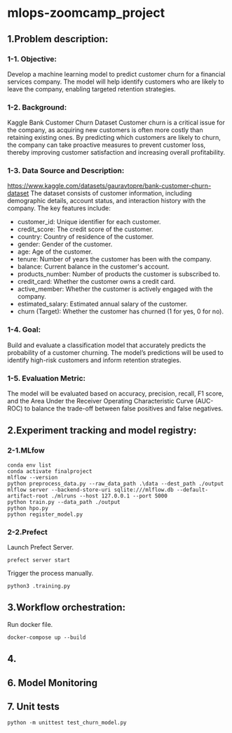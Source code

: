 # mlops-zoomcamp_project
## 1.Problem description:
### 1-1. Objective:
Develop a machine learning model to predict customer churn for a financial services company. The model will help identify customers who are likely to leave the company, enabling targeted retention strategies.
### 1-2. Background:
Kaggle Bank Customer Churn Dataset Customer churn is a critical issue for the company, as acquiring new customers is often more costly than retaining existing ones. By predicting which customers are likely to churn, the company can take proactive measures to prevent customer loss, thereby improving customer satisfaction and increasing overall profitability.
### 1-3. Data Source and Description:
https://www.kaggle.com/datasets/gauravtopre/bank-customer-churn-dataset
The dataset consists of customer information, including demographic details, account status, and interaction history with the company. The key features include:
- customer_id: Unique identifier for each customer.
- credit_score: The credit score of the customer.
- country: Country of residence of the customer.
- gender: Gender of the customer.
- age: Age of the customer.
- tenure: Number of years the customer has been with the company.
- balance: Current balance in the customer's account.
- products_number: Number of products the customer is subscribed to.
- credit_card: Whether the customer owns a credit card.
- active_member: Whether the customer is actively engaged with the company.
- estimated_salary: Estimated annual salary of the customer.
- churn (Target): Whether the customer has churned (1 for yes, 0 for no).
### 1-4. Goal:
Build and evaluate a classification model that accurately predicts the probability of a customer churning. The model’s predictions will be used to identify high-risk customers and inform retention strategies.
### 1-5. Evaluation Metric:
The model will be evaluated based on accuracy, precision, recall, F1 score, and the Area Under the Receiver Operating Characteristic Curve (AUC-ROC) to balance the trade-off between false positives and false negatives.
## 2.Experiment tracking and model registry:
### 2-1.MLfow
```
conda env list
conda activate finalproject
mlflow --version
python preprocess_data.py --raw_data_path .\data --dest_path ./output
mlflow server --backend-store-uri sqlite:///mlflow.db --default-artifact-root ./mlruns --host 127.0.0.1 --port 5000
python train.py --data_path ./output
python hpo.py
python register_model.py
```
### 2-2.Prefect
Launch Prefect Server.
```
prefect server start
```
Trigger the process manually.
```
python3 .training.py
```
## 3.Workflow orchestration:
Run docker file.
```
docker-compose up --build
```
## 4.
## 6. Model Monitoring

## 7. Unit tests 
```
python -m unittest test_churn_model.py
```



